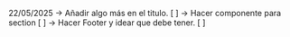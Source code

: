 22/05/2025
-> Añadir algo más en el titulo. [ ]
-> Hacer componente para section [ ]
-> Hacer Footer y idear que debe tener. [ ]
